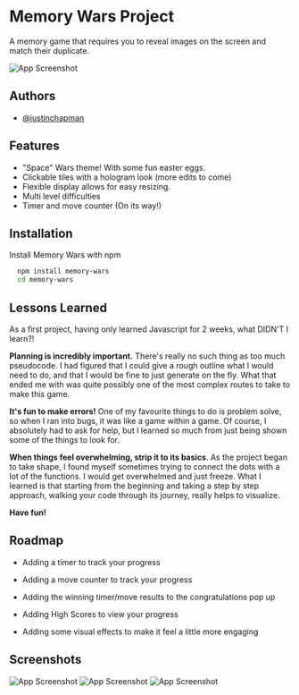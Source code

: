 # Memory Wars Project

A memory game that requires you to reveal images on the screen and match their duplicate.

![App Screenshot](https://imgur.com/Cif7Hrl)

## Authors

- [@justinchapman](https://github.com/JChapman13)

## Features

- "Space" Wars theme! With some fun easter eggs.
- Clickable tiles with a hologram look (more edits to come)
- Flexible display allows for easy resizing.
- Multi level difficulties
- Timer and move counter (On its way!)

## Installation

Install Memory Wars with npm

```bash
  npm install memory-wars
  cd memory-wars
```

## Lessons Learned

As a first project, having only learned Javascript for 2 weeks, what DIDN'T I learn?!

**Planning is incredibly important.** There's really no such thing as too much pseudocode. I had figured that I could give a rough outline what I would need to do, and that I would be fine to just generate on the fly. What that ended me with was quite possibly one of the most complex routes to take to make this game.

**It's fun to make errors!** One of my favourite things to do is problem solve, so when I ran into bugs, it was like a game within a game. Of course, I absolutely had to ask for help, but I learned so much from just being shown some of the things to look for.

**When things feel overwhelming, strip it to its basics**. As the project began to take shape, I found myself sometimes trying to connect the dots with a lot of the functions. I would get overwhelmed and just freeze. What I learned is that starting from the beginning and taking a step by step approach, walking your code through its journey, really helps to visualize.

**Have fun!**

## Roadmap

- Adding a timer to track your progress

- Adding a move counter to track your progress

- Adding the winning timer/move results to the congratulations pop up

- Adding High Scores to view your progress

- Adding some visual effects to make it feel a little more engaging

## Screenshots

![App Screenshot](https://imgur.com/11BCF6e)
![App Screenshot](https://imgur.com/2wxxriJ)
![App Screenshot](https://imgur.com/2xeeYhs)

